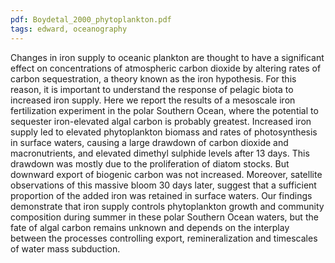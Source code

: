 ```yaml
---
pdf: Boydetal_2000_phytoplankton.pdf
tags: edward, oceanography
---
```

Changes in iron supply to oceanic plankton are thought to have a significant effect on concentrations of atmospheric carbon dioxide by altering rates of carbon sequestration, a theory known as the iron hypothesis. For this reason, it is important to understand the response of pelagic biota to increased iron supply. Here we report the results of a mesoscale iron fertilization experiment in the polar Southern Ocean, where the potential to sequester iron-elevated algal carbon is probably greatest. Increased iron supply led to elevated phytoplankton biomass and rates of photosynthesis in surface waters, causing a large drawdown of carbon dioxide and macronutrients, and elevated dimethyl sulphide levels after 13 days. This drawdown was mostly due to the proliferation of diatom stocks. But downward export of biogenic carbon was not increased. Moreover, satellite observations of this massive bloom 30 days later, suggest that a sufficient proportion of the added iron was retained in surface waters. Our findings demonstrate that iron supply controls phytoplankton growth and community composition during summer in these polar Southern Ocean waters, but the fate of algal carbon remains unknown and depends on the interplay between the processes controlling export, remineralization and timescales of water mass subduction.
